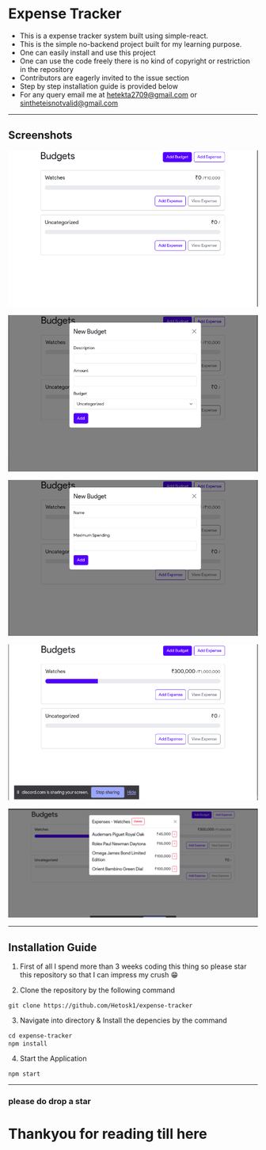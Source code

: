 # Expense Tracker

- This is a expense tracker system built using simple-react.<br>
- This is the simple no-backend project built for my learning purpose.<br>
- One can easily install and use this project
- One can use the code freely there is no kind of copyright or restriction in the repository
- Contributors are eagerly invited to the issue section
- Step by step installation guide is provided below
- For any query email me at hetekta2709@gmail.com or sintheteisnotvalid@gmail.com

---

## Screenshots


![Alt text](./misc/image-1.png)

![Alt text](./misc/image-2.png)

![Alt text](./misc/image-3.png)

![Alt text](./misc/image-4.png)

![Alt text](./misc/image-5.png)

---

## Installation Guide
1. First of all I spend more than 3 weeks coding this thing so please star this repository so that I can impress my crush 😁 

2. Clone the repository by the following command 
  ```
  git clone https://github.com/Hetosk1/expense-tracker
  ```

3. Navigate into directory & Install the depencies by the command 
  ```
  cd expense-tracker
  npm install
  ```

4. Start the Application
  ```
  npm start
  ```

---

### please do drop a star 
# Thankyou for reading till here 



